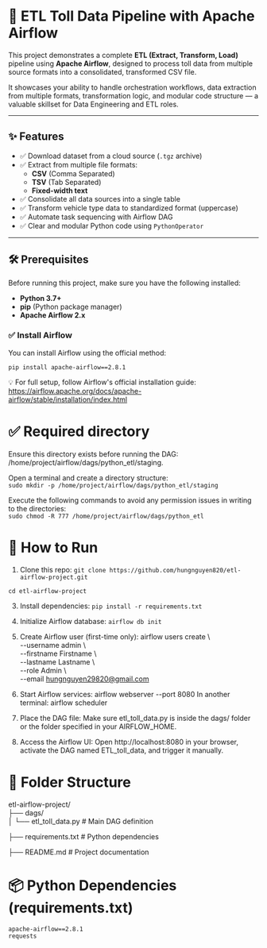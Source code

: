 # 🚗 ETL Toll Data Pipeline with Apache Airflow

This project demonstrates a complete **ETL (Extract, Transform, Load)** pipeline using **Apache Airflow**, designed to process toll data from multiple source formats into a consolidated, transformed CSV file.

It showcases your ability to handle orchestration workflows, data extraction from multiple formats, transformation logic, and modular code structure — a valuable skillset for Data Engineering and ETL roles.

---

## ✨ Features

- ✅ Download dataset from a cloud source (`.tgz` archive)
- ✅ Extract from multiple file formats:
  - **CSV** (Comma Separated)
  - **TSV** (Tab Separated)
  - **Fixed-width text**
- ✅ Consolidate all data sources into a single table
- ✅ Transform vehicle type data to standardized format (uppercase)
- ✅ Automate task sequencing with Airflow DAG
- ✅ Clear and modular Python code using `PythonOperator`

---

## 🛠️ Prerequisites

Before running this project, make sure you have the following installed:

- **Python 3.7+**
- **pip** (Python package manager)
- **Apache Airflow 2.x**

### ✅ Install Airflow

You can install Airflow using the official method:

```
pip install apache-airflow==2.8.1
```
💡 For full setup, follow Airflow's official installation guide: https://airflow.apache.org/docs/apache-airflow/stable/installation/index.html

# ✅ Required directory  
Ensure this directory exists before running the DAG:  
/home/project/airflow/dags/python_etl/staging.  

Open a terminal and create a directory structure:  
```sudo mkdir -p /home/project/airflow/dags/python_etl/staging  ```

Execute the following commands to avoid any permission issues in writing to the directories:  
```sudo chmod -R 777 /home/project/airflow/dags/python_etl  ```

# 🚀 How to Run
1. Clone this repo:
```git clone https://github.com/hungnguyen820/etl-airflow-project.git```
```
cd etl-airflow-project
```
3. Install dependencies:
```pip install -r requirements.txt```

4. Initialize Airflow database:
```airflow db init```

5. Create Airflow user (first-time only):
airflow users create \  
  --username admin \  
  --firstname Firstname \  
  --lastname Lastname \  
  --role Admin \  
  --email hungnguyen29820@gmail.com
  
6. Start Airflow services:
airflow webserver --port 8080
In another terminal:
airflow scheduler

7. Place the DAG file:
Make sure etl_toll_data.py is inside the dags/ folder or the folder specified in your AIRFLOW_HOME.

8. Access the Airflow UI:
Open http://localhost:8080 in your browser, activate the DAG named ETL_toll_data, and trigger it manually.

  
# 📁 Folder Structure
etl-airflow-project/    
├── dags/    
│   └── etl_toll_data.py           # Main DAG definition 	

├── requirements.txt               # Python dependencies	 

├── README.md                      # Project documentation	 


  
# 📦 Python Dependencies (requirements.txt)
```
apache-airflow==2.8.1
requests
```


